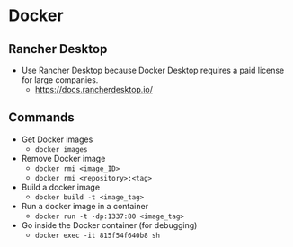 # Docker

## Rancher Desktop
- Use Rancher Desktop because Docker Desktop requires a paid license for large companies.
  - https://docs.rancherdesktop.io/

## Commands
- Get Docker images
  - ```docker images```
- Remove Docker image
  - ```docker rmi <image_ID>```
  - ```docker rmi <repository>:<tag>```
- Build a docker image
  - ```docker build -t <image_tag>```
- Run a docker image in a container
  - ```docker run -t -dp:1337:80 <image_tag>```
- Go inside the Docker container (for debugging)
  - ```docker exec -it 815f54f640b8 sh```
